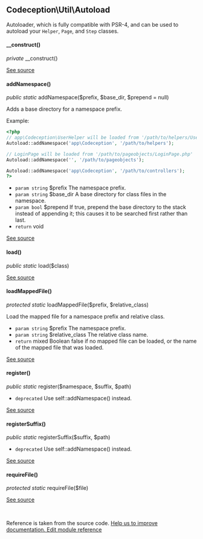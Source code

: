 
## Codeception\Util\Autoload



Autoloader, which is fully compatible with PSR-4,
and can be used to autoload your `Helper`, `Page`, and `Step` classes.


#### __construct()

 *private* __construct() 

[See source](https://github.com/Codeception/Codeception/blob/2.2/src/Codeception/Util/Autoload.php#L18)

#### addNamespace()

 *public static* addNamespace($prefix, $base_dir, $prepend = null) 

Adds a base directory for a namespace prefix.

Example:

```php
<?php
// app\Codeception\UserHelper will be loaded from '/path/to/helpers/UserHelper.php'
Autoload::addNamespace('app\Codeception', '/path/to/helpers');

// LoginPage will be loaded from '/path/to/pageobjects/LoginPage.php'
Autoload::addNamespace('', '/path/to/pageobjects');

Autoload::addNamespace('app\Codeception', '/path/to/controllers');
?>
```

 * `param string` $prefix The namespace prefix.
 * `param string` $base_dir A base directory for class files in the namespace.
 * `param bool` $prepend If true, prepend the base directory to the stack instead of appending it;
                     this causes it to be searched first rather than last.
 * `return` void

[See source](https://github.com/Codeception/Codeception/blob/2.2/src/Codeception/Util/Autoload.php#L45)

#### load()

 *public static* load($class) 

[See source](https://github.com/Codeception/Codeception/blob/2.2/src/Codeception/Util/Autoload.php#L88)

#### loadMappedFile()

 *protected static* loadMappedFile($prefix, $relative_class) 

Load the mapped file for a namespace prefix and relative class.

 * `param string` $prefix The namespace prefix.
 * `param string` $relative_class The relative class name.
 * `return` mixed Boolean false if no mapped file can be loaded, or the name of the mapped file that was loaded.

[See source](https://github.com/Codeception/Codeception/blob/2.2/src/Codeception/Util/Autoload.php#L136)

#### register()

 *public static* register($namespace, $suffix, $path) 
 * `deprecated` Use self::addNamespace() instead.

[See source](https://github.com/Codeception/Codeception/blob/2.2/src/Codeception/Util/Autoload.php#L75)

#### registerSuffix()

 *public static* registerSuffix($suffix, $path) 
 * `deprecated` Use self::addNamespace() instead.

[See source](https://github.com/Codeception/Codeception/blob/2.2/src/Codeception/Util/Autoload.php#L83)

#### requireFile()

 *protected static* requireFile($file) 

[See source](https://github.com/Codeception/Codeception/blob/2.2/src/Codeception/Util/Autoload.php#L156)

<p>&nbsp;</p><div class="alert alert-warning">Reference is taken from the source code. <a href="https://github.com/Codeception/Codeception/blob/2.2/src//Codeception/Util/Autoload.php">Help us to improve documentation. Edit module reference</a></div>
